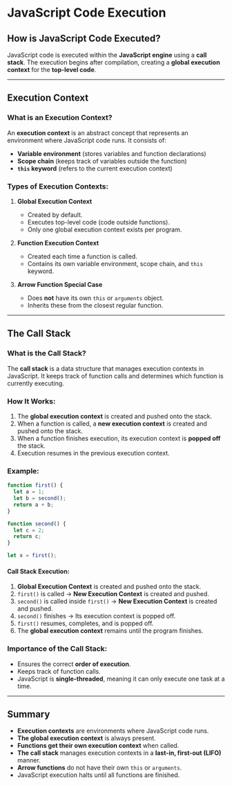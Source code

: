 # JavaScript Code Execution

## How is JavaScript Code Executed?

JavaScript code is executed within the **JavaScript engine** using a **call stack**. The execution begins after compilation, creating a **global execution context** for the **top-level code**.

---

## Execution Context

### What is an Execution Context?

An **execution context** is an abstract concept that represents an environment where JavaScript code runs. It consists of:

- **Variable environment** (stores variables and function declarations)
- **Scope chain** (keeps track of variables outside the function)
- **`this` keyword** (refers to the current execution context)

### Types of Execution Contexts:

1. **Global Execution Context**

   - Created by default.
   - Executes top-level code (code outside functions).
   - Only one global execution context exists per program.

2. **Function Execution Context**

   - Created each time a function is called.
   - Contains its own variable environment, scope chain, and `this` keyword.

3. **Arrow Function Special Case**
   - Does **not** have its own `this` or `arguments` object.
   - Inherits these from the closest regular function.

---

## The Call Stack

### What is the Call Stack?

The **call stack** is a data structure that manages execution contexts in JavaScript. It keeps track of function calls and determines which function is currently executing.

### How It Works:

1. The **global execution context** is created and pushed onto the stack.
2. When a function is called, a **new execution context** is created and pushed onto the stack.
3. When a function finishes execution, its execution context is **popped off** the stack.
4. Execution resumes in the previous execution context.

### Example:

```javascript
function first() {
  let a = 1;
  let b = second();
  return a + b;
}

function second() {
  let c = 2;
  return c;
}

let x = first();
```

#### Call Stack Execution:

1. **Global Execution Context** is created and pushed onto the stack.
2. `first()` is called → **New Execution Context** is created and pushed.
3. `second()` is called inside `first()` → **New Execution Context** is created and pushed.
4. `second()` finishes → Its execution context is popped off.
5. `first()` resumes, completes, and is popped off.
6. The **global execution context** remains until the program finishes.

### Importance of the Call Stack:

- Ensures the correct **order of execution**.
- Keeps track of function calls.
- JavaScript is **single-threaded**, meaning it can only execute one task at a time.

---

## Summary

- **Execution contexts** are environments where JavaScript code runs.
- **The global execution context** is always present.
- **Functions get their own execution context** when called.
- **The call stack** manages execution contexts in a **last-in, first-out (LIFO)** manner.
- **Arrow functions** do not have their own `this` or `arguments`.
- JavaScript execution halts until all functions are finished.